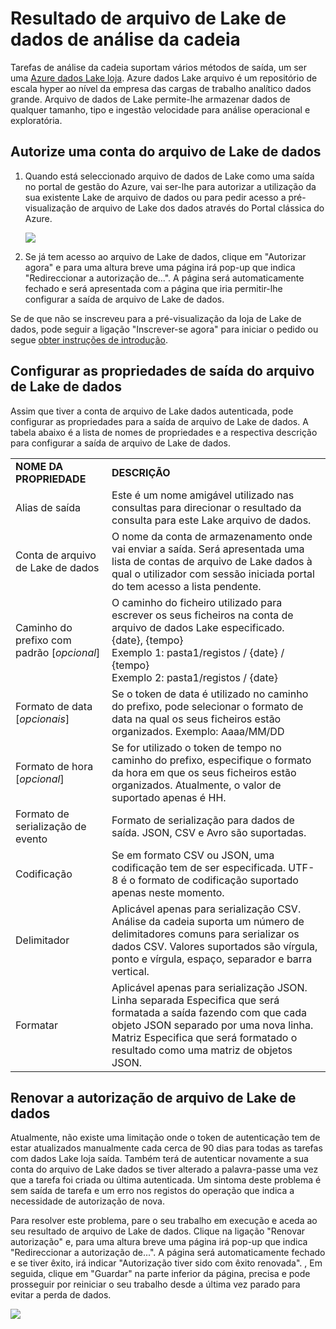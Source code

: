<properties
    pageTitle="Arquivo de Lake de dados de análise da cadeia saída | Microsoft Azure"
    description="Configuração de autenticação e de autorização de um Azure Lake de arquivo de dados numa tarefa da cadeia Analytics"
    keywords=""
    services="stream-analytics"
    documentationCenter=""
    authors="jeffstokes72"
    manager="jhubbard"
    editor="cgronlun"
/>

<tags
    ms.service="stream-analytics"
    ms.devlang="na"
    ms.topic="article"
    ms.tgt_pltfrm="na"
    ms.workload="big-data"
    ms.date="09/26/2016"
    ms.author="jeffstok"
/>

# <a name="stream-analytics-data-lake-store-output"></a>Resultado de arquivo de Lake de dados de análise da cadeia

Tarefas de análise da cadeia suportam vários métodos de saída, um ser uma [Azure dados Lake loja](https://azure.microsoft.com/services/data-lake-store/). Azure dados Lake arquivo é um repositório de escala hyper ao nível da empresa das cargas de trabalho analítico dados grande. Arquivo de dados de Lake permite-lhe armazenar dados de qualquer tamanho, tipo e ingestão velocidade para análise operacional e exploratória.

## <a name="authorize-a-data-lake-store-account"></a>Autorize uma conta do arquivo de Lake de dados

1.  Quando está seleccionado arquivo de dados de Lake como uma saída no portal de gestão do Azure, vai ser-lhe para autorizar a utilização da sua existente Lake de arquivo de dados ou para pedir acesso a pré-visualização de arquivo de Lake dos dados através do Portal clássica do Azure.

    ![](media/stream-analytics-data-lake-output/stream-analytics-data-lake-output-authorization.png)  

2.  Se já tem acesso ao arquivo de Lake de dados, clique em "Autorizar agora" e para uma altura breve uma página irá pop-up que indica "Redireccionar a autorização de...". A página será automaticamente fechado e será apresentada com a página que iria permitir-lhe configurar a saída de arquivo de Lake de dados.

Se de que não se inscreveu para a pré-visualização da loja de Lake de dados, pode seguir a ligação "Inscrever-se agora" para iniciar o pedido ou segue [obter instruções de introdução](../data-lake-store/data-lake-store-get-started-portal.md).

## <a name="configure-the-data-lake-store-output-properties"></a>Configurar as propriedades de saída do arquivo de Lake de dados

Assim que tiver a conta de arquivo de Lake dados autenticada, pode configurar as propriedades para a saída de arquivo de Lake de dados. A tabela abaixo é a lista de nomes de propriedades e a respectiva descrição para configurar a saída de arquivo de Lake de dados.

<table>
<tbody>
<tr>
<td><B>NOME DA PROPRIEDADE</B></td>
<td><B>DESCRIÇÃO</B></td>
</tr>
<tr>
<td>Alias de saída</td>
<td>Este é um nome amigável utilizado nas consultas para direcionar o resultado da consulta para este Lake arquivo de dados.</td>
</tr>
<tr>
<td>Conta de arquivo de Lake de dados</td>
<td>O nome da conta de armazenamento onde vai enviar a saída. Será apresentada uma lista de contas de arquivo de Lake dados à qual o utilizador com sessão iniciada portal do tem acesso a lista pendente.</td>
</tr>
<tr>
<td>Caminho do prefixo com padrão [<I>opcional</I>]</td>
<td>O caminho do ficheiro utilizado para escrever os seus ficheiros na conta de arquivo de dados Lake especificado. <BR>{date}, {tempo}<BR>Exemplo 1: pasta1/registos / {date} / {tempo}<BR>Exemplo 2: pasta1/registos / {date}</td>
</tr>
<tr>
<td>Formato de data [<I>opcionais</I>]</td>
<td>Se o token de data é utilizado no caminho do prefixo, pode selecionar o formato de data na qual os seus ficheiros estão organizados. Exemplo: Aaaa/MM/DD</td>
</tr>
<tr>
<td>Formato de hora [<I>opcional</I>]</td>
<td>Se for utilizado o token de tempo no caminho do prefixo, especifique o formato da hora em que os seus ficheiros estão organizados. Atualmente, o valor de suportado apenas é HH.</td>
</tr>
<tr>
<td>Formato de serialização de evento</td>
<td>Formato de serialização para dados de saída. JSON, CSV e Avro são suportadas.</td>
</tr>
<tr>
<td>Codificação</td>
<td>Se em formato CSV ou JSON, uma codificação tem de ser especificada. UTF-8 é o formato de codificação suportado apenas neste momento.</td>
</tr>
<tr>
<td>Delimitador</td>
<td>Aplicável apenas para serialização CSV. Análise da cadeia suporta um número de delimitadores comuns para serializar os dados CSV. Valores suportados são vírgula, ponto e vírgula, espaço, separador e barra vertical.</td>
</tr>
<tr>
<td>Formatar</td>
<td>Aplicável apenas para serialização JSON. Linha separada Especifica que será formatada a saída fazendo com que cada objeto JSON separado por uma nova linha. Matriz Especifica que será formatado o resultado como uma matriz de objetos JSON.</td>
</tr>
</tbody>
</table>

## <a name="renew-data-lake-store-authorization"></a>Renovar a autorização de arquivo de Lake de dados

Atualmente, não existe uma limitação onde o token de autenticação tem de estar atualizados manualmente cada cerca de 90 dias para todas as tarefas com dados Lake loja saída. Também terá de autenticar novamente a sua conta do arquivo de Lake dados se tiver alterado a palavra-passe uma vez que a tarefa foi criada ou última autenticada. Um sintoma deste problema é sem saída de tarefa e um erro nos registos do operação que indica a necessidade de autorização de nova.

Para resolver este problema, pare o seu trabalho em execução e aceda ao seu resultado de arquivo de Lake de dados. Clique na ligação "Renovar autorização" e, para uma altura breve uma página irá pop-up que indica "Redireccionar a autorização de...". A página será automaticamente fechado e se tiver êxito, irá indicar "Autorização tiver sido com êxito renovada". , Em seguida, clique em "Guardar" na parte inferior da página, precisa e pode prosseguir por reiniciar o seu trabalho desde a última vez parado para evitar a perda de dados.

![](media/stream-analytics-data-lake-output/stream-analytics-data-lake-output-renew-authorization.png)
